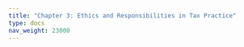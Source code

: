 ```yaml
---
title: "Chapter 3: Ethics and Responsibilities in Tax Practice"
type: docs
nav_weight: 23000
---
```

